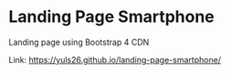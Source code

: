 # Landing Page Smartphone

Landing page using Bootstrap 4 CDN

Link: https://yuls26.github.io/landing-page-smartphone/
